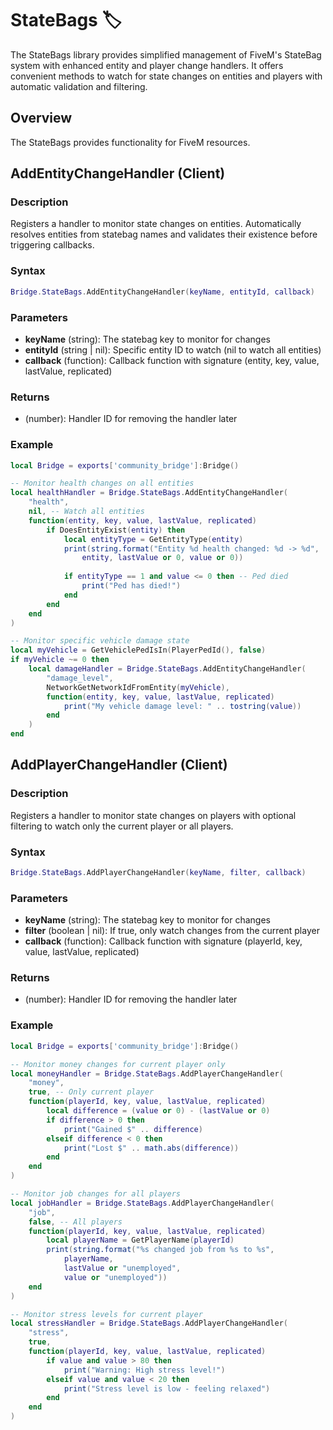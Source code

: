 # StateBags 🏷️

<!--META
nav: true
toc: true
description: The StateBags library provides simplified management of FiveM's StateBag system with enhanced entity and player change handlers. It offers convenient methods to watch for state changes on entities and players with automatic validation and filtering.
-->

The StateBags library provides simplified management of FiveM's StateBag system with enhanced entity and player change handlers. It offers convenient methods to watch for state changes on entities and players with automatic validation and filtering.

## Overview

The StateBags provides functionality for FiveM resources.

## AddEntityChangeHandler (Client)

### Description
Registers a handler to monitor state changes on entities. Automatically resolves entities from statebag names and validates their existence before triggering callbacks.

### Syntax
```lua
Bridge.StateBags.AddEntityChangeHandler(keyName, entityId, callback)
```

### Parameters
- **keyName** (string): The statebag key to monitor for changes
- **entityId** (string | nil): Specific entity ID to watch (nil to watch all entities)
- **callback** (function): Callback function with signature (entity, key, value, lastValue, replicated)

### Returns
- (number): Handler ID for removing the handler later

### Example
```lua
local Bridge = exports['community_bridge']:Bridge()

-- Monitor health changes on all entities
local healthHandler = Bridge.StateBags.AddEntityChangeHandler(
    "health",
    nil, -- Watch all entities
    function(entity, key, value, lastValue, replicated)
        if DoesEntityExist(entity) then
            local entityType = GetEntityType(entity)
            print(string.format("Entity %d health changed: %d -> %d", 
                entity, lastValue or 0, value or 0))
            
            if entityType == 1 and value <= 0 then -- Ped died
                print("Ped has died!")
            end
        end
    end
)

-- Monitor specific vehicle damage state
local myVehicle = GetVehiclePedIsIn(PlayerPedId(), false)
if myVehicle ~= 0 then
    local damageHandler = Bridge.StateBags.AddEntityChangeHandler(
        "damage_level",
        NetworkGetNetworkIdFromEntity(myVehicle),
        function(entity, key, value, lastValue, replicated)
            print("My vehicle damage level: " .. tostring(value))
        end
    )
end
```

## AddPlayerChangeHandler (Client)

### Description
Registers a handler to monitor state changes on players with optional filtering to watch only the current player or all players.

### Syntax
```lua
Bridge.StateBags.AddPlayerChangeHandler(keyName, filter, callback)
```

### Parameters
- **keyName** (string): The statebag key to monitor for changes
- **filter** (boolean | nil): If true, only watch changes from the current player
- **callback** (function): Callback function with signature (playerId, key, value, lastValue, replicated)

### Returns
- (number): Handler ID for removing the handler later

### Example
```lua
local Bridge = exports['community_bridge']:Bridge()

-- Monitor money changes for current player only
local moneyHandler = Bridge.StateBags.AddPlayerChangeHandler(
    "money",
    true, -- Only current player
    function(playerId, key, value, lastValue, replicated)
        local difference = (value or 0) - (lastValue or 0)
        if difference > 0 then
            print("Gained $" .. difference)
        elseif difference < 0 then
            print("Lost $" .. math.abs(difference))
        end
    end
)

-- Monitor job changes for all players
local jobHandler = Bridge.StateBags.AddPlayerChangeHandler(
    "job",
    false, -- All players
    function(playerId, key, value, lastValue, replicated)
        local playerName = GetPlayerName(playerId)
        print(string.format("%s changed job from %s to %s", 
            playerName, 
            lastValue or "unemployed", 
            value or "unemployed"))
    end
)

-- Monitor stress levels for current player
local stressHandler = Bridge.StateBags.AddPlayerChangeHandler(
    "stress",
    true,
    function(playerId, key, value, lastValue, replicated)
        if value and value > 80 then
            print("Warning: High stress level!")
        elseif value and value < 20 then
            print("Stress level is low - feeling relaxed")
        end
    end
)
```

